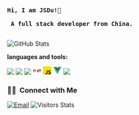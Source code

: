 <pre>
     
<strong>Hi, I am JSDu!👋 </strong>

<strong> A full stack developer from China. </strong>

</pre> 

<img width="500px"   alt="GitHub Stats" src="https://github-readme-stats.vercel.app/api?username=JamesBonddu&count_private=true&show_icons=true&theme=dark"/>


**languages and tools:**  

<code><img height="20" src="https://github.com/ideshun/ideshun/blob/main/images/logo-python.png"></code>
<code><img height="20" src="https://github.com/ideshun/ideshun/blob/main/images/logo-java.png"></code>
<code><img height="20" src="https://github.com/ideshun/ideshun/blob/main/images/logo-php.png"></code>
<code><img height="20" src="https://github.com/ideshun/ideshun/blob/main/images/logo-git.png"></code>
<code><img height="20" src="https://github.com/ideshun/ideshun/blob/main/images/logo-javascript.png"></code>
<code><img height="20" src="https://github.com/ideshun/ideshun/blob/main/images/logo-vue.png"></code>
<code><img height="20" src="https://github.com/ideshun/ideshun/blob/main/images/logo-react.png"></code>




### 🤝🏻 &nbsp;Connect with Me
<a href="mailto:306211150@qq.com"><img alt="Email" src="https://img.shields.io/badge/Email-306211150@qq.com-blue?style=flat-square&logo=gmail"></a>
<img alt="Visitors Stats" src="https://visitor-badge.glitch.me/badge?page_id=page.id&left_color=green&right_color=red"/> 
